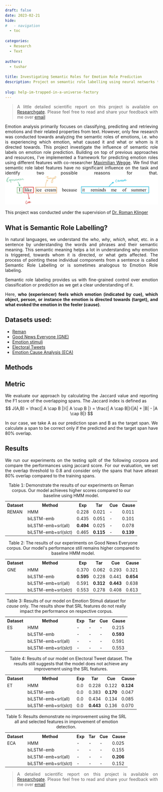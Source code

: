 ```yaml
---
draft: false 
date: 2023-02-21 
hide:
#   - navigation
  - toc

categories:
  - Research
  - Text

authors:
  - tushar

title: Investigating Semantic Roles for Emotion Role Prediction
description: Project on semantic role labelling using neural networks to find the impact of semantic role features for emotion analysis. 

slug: help-im-trapped-in-a-universe-factory
---
```


<style>
p{
text-align: justify;
text-justify: inter-word;
}

.MathJax {
font-size: 2em;
}
</style>

> A little detailed scientific report on this project is available on [Researchgate](https://www.researchgate.net/publication/355360232_Investigating_Semantic_Roles_for_Emotion_Role_Prediction). Please feel free to read and share your feedback with me over [email](mailto:dhyanitushar@gmail.com)

Emotion analysis primarily focuses on classifying, predicting and retrieving emotions and their related properties from text. However, only few research was conducted towards analyzing the semantic roles of emotions, i.e. who is experiencing which emotion, what caused it and what or whom is it directed towards. This project investigate the influence of semantic role labels on emotion role prediction. Building on top of previous approaches and resources, I've implemented a framework for predicting emotion roles using different features with co-researcher [Maximilian Wegge](https://www.researchgate.net/profile/Maximilian-Wegge). We find that semantic role label features have no significant influence on the task and identify two possible reasons for that.
![emotion_roles](https://github.com/Thanatoz-1/EmotionStimuli/blob/main/docs/_static/image/sentence_exmaple.jpg?raw=true)

<!-- more -->
This project was conducted under the supervision of [Dr. Roman Klinger](https://www.romanklinger.de/)

## What is Semantic Role Labelling?

In natural languages, we understand the _who_, _why_, _which_, _what_, etc. in a sentence by understanding the words and phrases and their semantic meaning. This semantic meaning helps a lot in understanding why emotion is triggered, towards whom it is directed, or what gets affected. The process of pointing these individual components from a sentence is called Semantic Role Labelling or is sometimes analogous to Emotion Role labeling.

Semantic role labeling provides us with fine-grained control over emotion classification or prediction as we get a clear understanding of it. 

Here, **who (experiencer) feels which emotion (indicated by cue), which object, person, or instance the emotion is directed towards (target), and what evoked the emotion in the feeler (cause)**.

## Datasets used:
- [Reman](https://aclanthology.org/C18-1114.pdf)
- [Good News Everyone (GNE)](https://arxiv.org/abs/1912.03184)
- [Emotion stimuli](https://link.springer.com/chapter/10.1007/978-3-319-18117-2_12)
- [Electoral Tweets](https://aclanthology.org/W14-2607.pdf)
- [Emotion Cause Analysis (ECA)](https://research.nii.ac.jp/ntcir/workshop/OnlineProceedings13/pdf/ntcir/01-NTCIR13-OV-ECA-GaoQ.pdf)


## Methods


## Metric
We evaluate our approach by calculating the Jaccard value and reporting the F1 score of the overlapping spans. The Jaccard index is defined as $$ J(A,B) = \frac{| A \cap B |}{| A \cup B |} = \frac{| A \cap B|}{|A| + |B| - |A \cap B|} $$

In our case, we take A as our prediction span and B as the target span. We calculate a span to be correct only if the predicted and the target span have 80% overlap.

## Results

We run our experiments on the testing split of the following corpora and compare the performances using jaccard score. For our evaluation, we set the overlap threshold to 0.8 and consider only the spans that have atleast 80% overlap compared to the training spans. 

<center>

<!-- ![compared_results](https://ik.imagekit.io/tushard/Personal/projects/image_jC1Kg2gkt.png?ik-sdk-version=javascript-1.4.3&updatedAt=1665650666425){ width=350px} -->
<table>
  <tr>
    <th>Dataset</th>
    <th>Method</th>
    <th>Exp</th>
    <th>Tar</th>
    <th>Cue</th>
    <th>Cause</th>
  </tr>
  <tr>
    <td>REMAN</td>
    <td>HMM</td>
    <td>0.228</td>
    <td>0.021</td>
    <td>-</td>
    <td>0.011</td>
  </tr>
  <tr>
    <td></td>
    <td>biLSTM-emb</td>
    <td>0.435</td>
    <td>0.051</td>
    <td>-</td>
    <td>0.101</td>
  </tr>
  <tr>
    <td></td>
    <td>biLSTM-emb+srl(all)</td>
    <td><strong>0.494</strong></td>
    <td>0.025</td>
    <td>-</td>
    <td>0.078</td>
  </tr>
  <tr>
    <td></td>
    <td>biLSTM-emb+srl(slct)</td>
    <td>0.465</td>
    <td><strong>0.115</strong></td>
    <td>-</td>
    <td><strong>0.139</strong></td>
  </tr>
<caption>Table 1: Demonstrate the results of our experiments on Reman corpus. Our model achieves higher scores compared to our baseline using HMM model.</caption>
</table>



<table>
  <tr>
    <th>Dataset</th>
    <th>Method</th>
    <th>Exp</th>
    <th>Tar</th>
    <th>Cue</th>
    <th>Cause</th>
  </tr>
  <tr>
    <td>GNE</td>
    <td>HMM</td>
    <td>0.370</td>
    <td>0.062</td>
    <td>0.293</td>
    <td>0.321</td>
  </tr>
  <tr>
    <td></td>
    <td>biLSTM-emb</td>
    <td><strong>0.595</strong></td>
    <td>0.228</td>
    <td>0.441</td>
    <td><strong>0.654</strong></td>
  </tr>
  <tr>
    <td></td>
    <td>biLSTM-emb+srl(all)</td>
    <td>0.591</td>
    <td><strong>0.312</strong></td>
    <td><strong>0.443</strong></td>
    <td>0.638</td>
  </tr>
  <tr>
    <td></td>
    <td>biLSTM-emb+srl(slct)</td>
    <td>0.553</td>
    <td>0.278</td>
    <td>0.408</td>
    <td>0.613</td>
  </tr>
<caption>Table 2: The results of our experiments on Good News Everyone corpus. Our model's performance still remains higher compared to baseline HMM model.</caption>
</table>


<table>
  <tr>
    <th>Dataset</th>
    <th>Method</th>
    <th>Exp</th>
    <th>Tar</th>
    <th>Cue</th>
    <th>Cause</th>
  </tr>
  <tr>
    <td>ES</td>
    <td>HMM</td>
    <td>-</td>
    <td>-</td>
    <td>-</td>
    <td>0.215</td>
  </tr>
  <tr>
    <td></td>
    <td>biLSTM-emb</td>
    <td>-</td>
    <td>-</td>
    <td>-</td>
    <td><strong>0.593</strong></td>
  </tr>
  <tr>
    <td></td>
    <td>biLSTM-emb+srl(all)</td>
    <td>-</td>
    <td>-</td>
    <td>-</td>
    <td>0.591</td>
  </tr>
  <tr>
    <td></td>
    <td>biLSTM-emb+srl(slct)</td>
    <td>-</td>
    <td>-</td>
    <td>-</td>
    <td>0.553</td>
  </tr>
<caption>Table 3: Results of our model on Emotion Stimuli dataset for <i>cause</i> only. The results show that SRL features do not really impact the performance on respective corpus.</caption>
</table>

<table>
  <tr>
    <th>Dataset</th>
    <th>Method</th>
    <th>Exp</th>
    <th>Tar</th>
    <th>Cue</th>
    <th>Cause</th>
  </tr>
  <tr>
    <td>ET</td>
    <td>HMM</td>
    <td>0.0</td>
    <td>0.228</td>
    <td>0.122</td>
    <td><strong>0.124</strong></td>
  </tr>
  <tr>
    <td></td>
    <td>biLSTM-emb</td>
    <td>0.0</td>
    <td>0.383</td>
    <td><strong>0.170</strong></td>
    <td>0.047</td>
  </tr>
  <tr>
    <td></td>
    <td>biLSTM-emb+srl(all)</td>
    <td>0.0</td>
    <td>0.434</td>
    <td>0.134</td>
    <td>0.085</td>
  </tr>
  <tr>
    <td></td>
    <td>biLSTM-emb+srl(slct)</td>
    <td>0.0</td>
    <td><strong>0.443</strong></td>
    <td>0.136</td>
    <td>0.070</td>
  </tr>
<caption>Table 4: Results of our model on Electoral Tweet dataset. The results still suggests that the model does not achieve any improvement using the SRL features.</caption>
</table>


<table>
  <tr>
    <th>Dataset</th>
    <th>Method</th>
    <th>Exp</th>
    <th>Tar</th>
    <th>Cue</th>
    <th>Cause</th>
  </tr>
  <tr>
    <td>ECA</td>
    <td>HMM</td>
    <td>-</td>
    <td>-</td>
    <td>-</td>
    <td>0.025</td>
  </tr>
  <tr>
    <td></td>
    <td>biLSTM-emb</td>
    <td>-</td>
    <td>-</td>
    <td>-</td>
    <td>0.155</td>
  </tr>
  <tr>
    <td></td>
    <td>biLSTM-emb+srl(all)</td>
    <td>-</td>
    <td>-</td>
    <td>-</td>
    <td><strong>0.206</strong></td>
  </tr>
  <tr>
    <td></td>
    <td>biLSTM-emb+srl(slct)</td>
    <td>-</td>
    <td>-</td>
    <td>-</td>
    <td>0.152</td>
  </tr>
<caption> Table 5: Results demonstrate no improvement using the SRL all and selected features in improvement of emotion detection.</caption>
</table>


</center>


> A detailed scientific report on this project is available on [Researchgate](https://www.researchgate.net/publication/355360232_Investigating_Semantic_Roles_for_Emotion_Role_Prediction). Please feel free to read and share your feedback with me over [email](mailto:dhyanitushar@gmail.com)
